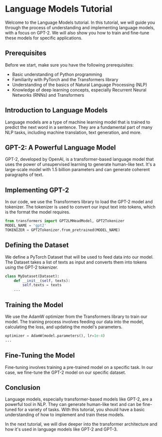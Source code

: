 # Language Models Tutorial

Welcome to the Language Models tutorial. In this tutorial, we will guide you through the process of understanding and implementing language models, with a focus on GPT-2. We will also show you how to train and fine-tune these models for specific applications.

## Prerequisites

Before we start, make sure you have the following prerequisites:

- Basic understanding of Python programming
- Familiarity with PyTorch and the Transformers library
- Understanding of the basics of Natural Language Processing (NLP)
- Knowledge of deep learning concepts, especially Recurrent Neural Networks (RNNs) and Transformers

## Introduction to Language Models

Language models are a type of machine learning model that is trained to predict the next word in a sentence. They are a fundamental part of many NLP tasks, including machine translation, text generation, and more.

## GPT-2: A Powerful Language Model

GPT-2, developed by OpenAI, is a transformer-based language model that uses the power of unsupervised learning to generate human-like text. It's a large-scale model with 1.5 billion parameters and can generate coherent paragraphs of text.

## Implementing GPT-2

In our code, we use the Transformers library to load the GPT-2 model and tokenizer. The tokenizer is used to convert our input text into tokens, which is the format the model requires.

```python
from transformers import GPT2LMHeadModel, GPT2Tokenizer
MODEL_NAME = 'gpt2'
TOKENIZER = GPT2Tokenizer.from_pretrained(MODEL_NAME)
```

## Defining the Dataset

We define a PyTorch Dataset that will be used to feed data into our model. The Dataset takes a list of texts as input and converts them into tokens using the GPT-2 tokenizer.

```python
class MyDataset(Dataset):
    def __init__(self, texts):
        self.texts = texts
    ...
```

## Training the Model

We use the AdamW optimizer from the Transformers library to train our model. The training process involves feeding our data into the model, calculating the loss, and updating the model's parameters.

```python
optimizer = AdamW(model.parameters(), lr=1e-4)
...
```

## Fine-Tuning the Model

Fine-tuning involves training a pre-trained model on a specific task. In our case, we fine-tune the GPT-2 model on our specific dataset.

## Conclusion

Language models, especially transformer-based models like GPT-2, are a powerful tool in NLP. They can generate human-like text and can be fine-tuned for a variety of tasks. With this tutorial, you should have a basic understanding of how to implement and train these models.

In the next tutorial, we will dive deeper into the transformer architecture and how it's used in language models like GPT-2 and GPT-3.

